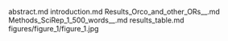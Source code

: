 abstract.md
introduction.md
Results_Orco_and_other_ORs__.md
Methods_SciRep_1_500_words__.md
results_table.md
figures/figure_1/figure_1.jpg
